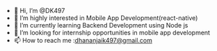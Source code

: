 - 👋 Hi, I’m @DK497
- 👀 I’m highly interested in Mobile App Development(react-native)
- 🌱 I’m currently learning Backend Development using Node js
- 💞️ I’m looking for internship opportunities in mobile app development
- 📫 How to reach me :dhananjaik497@gmail.com

<!---
DK497/DK497 is a ✨ special ✨ repository because its `README.md` (this file) appears on your GitHub profile.
You can click the Preview link to take a look at your changes.
--->
